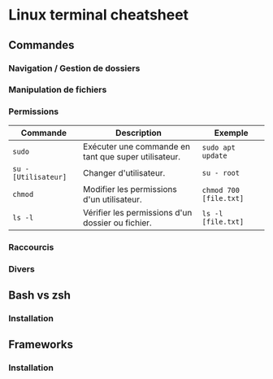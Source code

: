 # Linux terminal cheatsheet

## Commandes

### Navigation / Gestion de dossiers

### Manipulation de fichiers

### Permissions

| Commande             | Description                                          | Exemple           |
| -------------------- | ---------------------------------------------------- | ----------------- |
| `sudo`               | Exécuter une commande en tant que super utilisateur. | `sudo apt update` |
| `su - [Utilisateur]` | Changer d'utilisateur.                               | `su - root`       || `visudo`             | Modifier le fichier sudoers.                         | `visudo`               |
| `chmod`              | Modifier les permissions d'un utilisateur.           | `chmod 700 [file.txt]` |
| `ls -l`              | Vérifier les permissions d'un dossier ou fichier.    | `ls -l [file.txt]`     |

### Raccourcis

### Divers

## Bash vs zsh

### Installation

## Frameworks

### Installation
